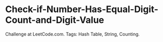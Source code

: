 # Check-if-Number-Has-Equal-Digit-Count-and-Digit-Value
Challenge at LeetCode.com. Tags: Hash Table, String, Counting.
